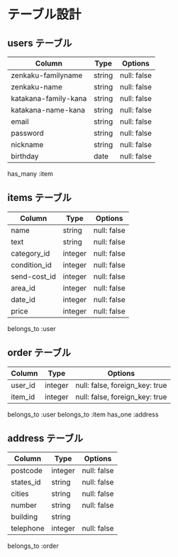 # テーブル設計

## users テーブル

| Column   | Type        | Options     |
| -------- | ------      | ----------- |
| zenkaku-familyname     | string | null: false |
| zenkaku-name           | string | null: false |
| katakana-family-kana   | string | null: false |
| katakana-name-kana     | string | null: false |
| email    | string      | null: false |
| password | string      | null: false |
| nickname | string      | null: false |
| birthday | date        | null: false |
has_many :item


## items テーブル

| Column         | Type        | Options                        |
| ------         | ----------  | ------------------------------ |
| name           | string      | null: false |
| text           | string      | null: false |
| category_id    | integer     | null: false |
| condition_id   | integer     | null: false |
| send-cost_id   | integer     | null: false |
| area_id        | integer     | null: false |
| date_id        | integer     | null: false |
| price          | integer     | null: false |
belongs_to :user

## order テーブル

| Column   | Type       | Options                        |
| -------  | ---------- | ------------------------------ |
| user_id  | integer    | null: false, foreign_key: true|
| item_id  | integer    | null: false, foreign_key: true|
belongs_to :user
belongs_to :item
has_one :address

## address テーブル

 | Column    | Type       | Options                       |
 | -------   | ---------- | ------------------------------ |
 | postcode  | integer    | null: false |
 | states_id | string     | null: false |
 | cities    | string     | null: false |
 | number    | string     | null: false |
 | building  | string     |                                |
 | telephone | integer    | null: false |
 belongs_to :order